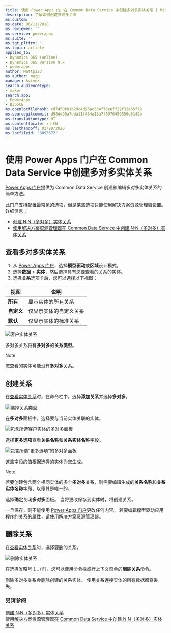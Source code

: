 ```yaml
---
title: 使用 Power Apps 门户在 Common Data Service 中创建多对多实体关系 | MicrosoftDocs
description: 了解如何创建多或多关系
ms.custom: ''
ms.date: 06/11/2018
ms.reviewer: ''
ms.service: powerapps
ms.suite: ''
ms.tgt_pltfrm: ''
ms.topic: article
applies_to:
- Dynamics 365 (online)
- Dynamics 365 Version 9.x
- powerapps
author: Mattp123
ms.author: matp
manager: kvivek
search.audienceType:
- maker
search.app:
- PowerApps
- D365CE
ms.openlocfilehash: cd7450b81b29c4d95ac304f76eeff29f32a65f79
ms.sourcegitcommit: d98dd90a7dda11f434a13a7f8976459856d6142b
ms.translationtype: HT
ms.contentlocale: zh-CN
ms.lasthandoff: 02/29/2020
ms.locfileid: "3093672"
---
```

# <a name="create-many-to-many-entity-relationships-in-common-data-service-using-power-apps-portal"></a>使用 Power Apps 门户在 Common Data Service 中创建多对多实体关系

[Power Apps 门户](https://make.powerapps.com/?utm_source=padocs&utm_medium=linkinadoc&utm_campaign=referralsfromdoc)提供为 Common Data Service 创建和编辑多对多实体关系的简单方法。

此门户支持配置最常见的选项，但是某些选项只能使用解决方案资源管理器设置。 详细信息： 
- [创建 N:N（多对多）实体关系](create-edit-nn-relationships.md)
- [使用解决方案资源管理器在 Common Data Service 中创建 N:N（多对多）实体关系](create-edit-nn-relationships-solution-explorer.md)

## <a name="view-many-to-many-entity-relationships"></a>查看多对多实体关系

1. 从 [Power Apps 门户](https://make.powerapps.com/?utm_source=padocs&utm_medium=linkinadoc&utm_campaign=referralsfromdoc)，选择**模型驱动**或**区域**设计模式。
2. 选择**数据** > **实体**，然后选择具有您要查看的关系的实体。
3. 选择**关系**选项卡后，您可以选择以下视图： 

 |视图|说明|
 |--|--|
 |**所有**| 显示实体的所有关系|
 |**自定义**|仅显示实体的自定义关系|
 |**默认**|仅显示实体的标准关系|
<!-- TODO: What is the actual difference between All and Default? -->

![客户实体关系](media/view-account-relationships-portal.png)

多对多关系将有**多对多**的**关系类型**。

> [!NOTE]
> 您查看的实体可能没有**多对多**关系。

## <a name="create-relationships"></a>创建关系

在[查看实体关系](#view-many-to-many-entity-relationships)时，在命令栏中，选择**添加关系**并选择**多对多**。

![选择关系类型](media/add-relationship-menu-portal.png)

在**多对多**面板中，选择要与当前实体关联的实体。

![包含所选客户实体的多对多面板](media/many-to-many-panel-1.png)

选择**更多选项**查看**关系名称**和**关系实体名称**字段。

![包含所选“更多选项”的多对多面板](media/many-to-many-panel-2.png)

这些字段的值根据选择的实体为您生成。

> [!NOTE]
> 若要创建包含两个相同实体的多个**多对多**关系，则需要编辑生成的**关系名称**和**关系实体名称**字段，以便其是唯一的。

选择**确定**关闭**多对多**面板。 当将更改保存到实体时，将创建关系。 

一旦保存，则不能使用 [Power Apps 门户](https://make.powerapps.com/?utm_source=padocs&utm_medium=linkinadoc&utm_campaign=referralsfromdoc)更改任何内容。 若要编辑模型驱动应用程序的关系的属性，请使用[解决方案资源管理器](create-edit-nn-relationships-solution-explorer.md)。

## <a name="delete-relationships"></a>删除关系

在[查看实体关系](#view-many-to-many-entity-relationships)时，选择要删的关系。

![删除实体关系](media/delete-entity-relationship-portal.png)

在选择省略号 (**...**) 时，您可以使用命令栏或行上下文菜单的**删除关系**命令。

删除多对多关系会删除创建的关系实体。 使用关系连接实体的所有数据都将丢失。

### <a name="see-also"></a>另请参阅

[创建 N:N（多对多）实体关系](create-edit-nn-relationships.md)<br />
[使用解决方案资源管理器在 Common Data Service 中创建 N:N（多对多）实体关系](create-edit-nn-relationships-solution-explorer.md)
